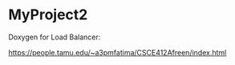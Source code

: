 # MyProject2

Doxygen for Load Balancer:

https://people.tamu.edu/~a3pmfatima/CSCE412Afreen/index.html

